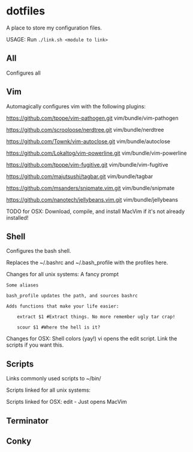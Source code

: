 dotfiles
========

A place to store my configuration files.

USAGE: Run `./link.sh <module to link>`

All
--------

Configures all 


Vim
--------

Automagically configures vim with the following plugins:

https://github.com/tpope/vim-pathogen.git vim/bundle/vim-pathogen

https://github.com/scrooloose/nerdtree.git vim/bundle/nerdtree

https://github.com/Townk/vim-autoclose.git vim/bundle/autoclose

https://github.com/Lokaltog/vim-powerline.git vim/bundle/vim-powerline

https://github.com/tpope/vim-fugitive.git vim/bundle/vim-fugitive

https://github.com/majutsushi/tagbar.git vim/bundle/tagbar

https://github.com/msanders/snipmate.vim.git vim/bundle/snipmate

https://github.com/nanotech/jellybeans.vim.git vim/bundle/jellybeans

TODO for OSX:
    Download, compile, and install MacVim if it's not already installed!


Shell
--------

Configures the bash shell.

Replaces the ~/.bashrc and ~/.bash_profile with the profiles here.

Changes for all unix systems:
    A fancy prompt

    Some aliases

    bash_profile updates the path, and sources bashrc

    Adds functions that make your life easier:

        extract $1 #Extract things. No more remember ugly tar crap!

        scour $1 #Where the hell is it? 

Changes for OSX:
    Shell colors (yay!)
    vi opens the edit script. Link the scripts if you want this.


Scripts
--------

Links commonly used scripts to ~/bin/

Scripts linked for all unix systems:

Scripts linked for OSX:
    edit    -   Just opens MacVim


Terminator
--------


Conky
--------
